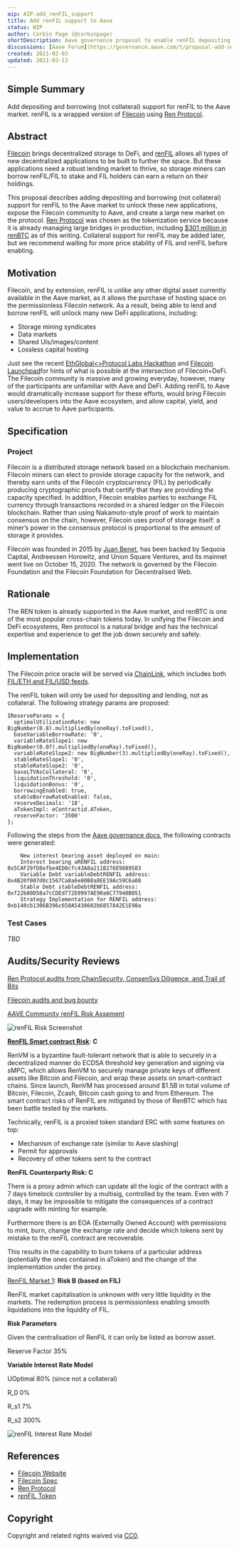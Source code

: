 ```yaml
---
aip: AIP-add_renFIL_support
title: Add renFIL support to Aave
status: WIP
author: Corbin Page (@corbinpage)
shortDescription: Aave governance proposal to enable renFIL depositing and borrowing (not collateral)
discussions: [Aave Forum](https://governance.aave.com/t/proposal-add-support-for-renfil-filecoin/1059)
created: 2021-02-03
updated: 2021-03-13
---
```


<!--You can leave these HTML comments in your merged AIP and delete the visible duplicate text guides, they will not appear and may be helpful to refer to if you edit it again. This is the suggested template for new AIPs. Note that an AIP number will be assigned by an editor. When opening a pull request to submit your AIP, please use an abbreviated title in the filename, `AIP-draft_title_abbrev.md`. The title should be 44 characters or less.-->

## Simple Summary

<!--"If you can't explain it simply, you don't understand it well enough." Provide a simplified and layman-accessible explanation of the AIP.-->

Add depositing and borrowing (not collateral) support for renFIL to the Aave market. renFIL is a wrapped version of [Filecoin](https://filecoin.io/) using [Ren Protocol](https://renproject.io/).

## Abstract

<!--A short (~200 word) description of the technical issue being addressed.-->

[Filecoin](https://filecoin.io/) brings decentralized storage to DeFi, and [renFIL](https://renproject.io/) allows all types of new decentralized applications to be built to further the space. But these applications need a robust lending market to thrive, so storage miners can borrow renFIL/FIL to stake and FIL holders can earn a return on their holdings.

This proposal describes adding depositing and borrowing (not collateral) support for renFIL to the Aave market to unlock these new applications, expose the Filecoin community to Aave, and create a large new market on the protocol. [Ren Protocol](https://renproject.io/) was chosen as the tokenization service because it is already managing large bridges in production, including [$301 million in renBTC](https://www.coingecko.com/en/coins/renbtc) as of this writing. Collateral support for renFIL may be added later, but we recommend waiting for more price stability of FIL and renFIL before enabling.

## Motivation

<!--The motivation is critical for AIPs that want to change Aave. It should clearly explain why the existing protocol specification is inadequate to address the problem that the AIP solves. AIP submissions without sufficient motivation may be rejected outright.-->

Filecoin, and by extension, renFIL is unlike any other digital asset currently available in the Aave market, as it allows the purchase of hosting space on the permissionless Filecoin network. As a result, being able to lend and borrow renFIL will unlock many new DeFi applications, including:

* Storage mining syndicates
* Data markets
* Shared UIs/images/content
* Lossless capital hosting

Just see the recent [EthGlobal<>Protocol Labs Hackathon](https://hack.ethglobal.co/hackfs/showcase) and [Filecoin Launchpad](https://www.filecoinlaunchpad.co/)for hints of what is possible at the intersection of Filecoin+DeFi. The Filecoin community is massive and growing everyday, however, many of the participants are unfamiliar with Aave and DeFi. Adding renFIL to Aave would dramatically increase support for these efforts, would bring Filecoin users/developers into the Aave ecosystem, and allow capital, yield, and value to accrue to Aave participants.

## Specification

<!--The technical specification should describe the syntax and semantics of any new feature.-->

### Project
Filecoin is a distributed storage network based on a blockchain mechanism. Filecoin miners can elect to provide storage capacity for the network, and thereby earn units of the Filecoin cryptocurrency (FIL) by periodically producing cryptographic proofs that certify that they are providing the capacity specified. In addition, Filecoin enables parties to exchange FIL currency through transactions recorded in a shared ledger on the Filecoin blockchain. Rather than using Nakamoto-style proof of work to maintain consensus on the chain, however, Filecoin uses proof of storage itself: a miner’s power in the consensus protocol is proportional to the amount of storage it provides.

Filecoin was founded in 2015 by [Juan Benet](https://twitter.com/juanbenet), has been backed by Sequoia Capital, Andreessen Horowitz, and Union Square Ventures, and its mainnet went live on October 15, 2020. The network is governed by the Filecoin Foundation and the Filecoin Foundation for Decentralised Web.

## Rationale

<!--The rationale fleshes out the specification by describing what motivated the design and why particular design decisions were made. It should describe alternate designs that were considered and related work, e.g. how the feature is supported in other languages. The rationale may also provide evidence of consensus within the community, and should discuss important objections or concerns raised during discussion.-->

The REN token is already supported in the Aave market, and renBTC is one of the most popular cross-chain tokens today. In unifying the Filecoin and DeFi ecosystems, Ren protocol is a natural bridge and has the technical expertise and experience to get the job down securely and safely.




## Implementation

<!--The implementations must be completed before any AIP is given status "Implemented", but it need not be completed before the AIP is "Approved". While there is merit to the approach of reaching consensus on the specification and rationale before writing code, the principle of "rough consensus and running code" is still useful when it comes to resolving many discussions of API details.-->

The Filecoin price oracle will be served via [ChainLink](https://chain.link/), which includes both [FIL/ETH and FIL/USD feeds](https://docs.chain.link/docs/ethereum-addresses).

The renFIL token will only be used for depositing and lending, not as collateral. The following strategy params are proposed:

```
IReserveParams = {
  optimalUtilizationRate: new BigNumber(0.8).multipliedBy(oneRay).toFixed(),
  baseVariableBorrowRate: '0',
  variableRateSlope1: new BigNumber(0.07).multipliedBy(oneRay).toFixed(),
  variableRateSlope2: new BigNumber(3).multipliedBy(oneRay).toFixed(),
  stableRateSlope1: '0',
  stableRateSlope2: '0',
  baseLTVAsCollateral: '0',
  liquidationThreshold: '0',
  liquidationBonus: '0',
  borrowingEnabled: true,
  stableBorrowRateEnabled: false,
  reserveDecimals: '18',
  aTokenImpl: eContractid.AToken,
  reserveFactor: '3500'
};
```

Following the steps from the [Aave governance docs](https://docs.aave.com/developers/protocol-governance/governance/propose-your-token-as-new-aave-asset), the following contracts were generated:

```
    New interest bearing asset deployed on main:
    Interest bearing aRENFIL address: 0x5CAF29fD8efbe4ED0cfc43A8a211B276E9889583
    Variable Debt variableDebtRENFIL address: 0x4B20f007d0c1567Ca8a6e80B8a8EE19Ac59C6a08
    Stable Debt stableDebtRENFIL address: 0xf22b80D58a7cCDEd772E0997AE90a6C77940B051
    Strategy Implementation for RENFIL address: 0xb140cb1306B396c658A5438602b6857842E1E98a
```

### Test Cases

<!--Test cases for an implementation are mandatory for AIPs but can be included with the implementation..-->

_TBD_


## Audits/Security Reviews
[Ren Protocol audits from ChainSecurity, ConsenSys Diligence, and Trail of Bits](https://github.com/renproject/ren/wiki/Audits)

[Filecoin audits and bug bounty](https://security.filecoin.io/)

[AAVE Community renFIL Risk Assement](https://governance.aave.com/t/proposal-add-support-for-renfil-filecoin/1059/17?u=corbpage)

![renFIL Risk Screenshot](../assets/AIP-add_renFIL_support/renFIL_risk_screenshot.png)

[**RenFIL Smart contract Risk**](https://ethplorer.io/address/0xd5147bc8e386d91cc5dbe72099dac6c9b99276f5): **C**

RenVM is a byzantine fault-tolerant network that is able to securely in a decentralized manner do ECDSA threshold key generation and signing via sMPC, which allows RenVM to securely manage private keys of different assets like Bitcoin and Filecoin, and wrap these assets on smart-contract chains. Since launch, RenVM has processed around $1.5B in total volume of Bitcoin, Filecoin, Zcash, Bitcoin cash going to and from Ethereum. The smart contract risks of RenFIL are mitigated by those of RenBTC which has been battle tested by the markets.

Technically, renFIL is a proxied token standard ERC with some features on top:

* Mechanism of exchange rate (similar to Aave slashing)
* Permit for approvals
* Recovery of other tokens sent to the contract

**RenFIL Counterparty Risk: C**

There is a proxy admin which can update all the logic of the contract with a 7 days timelock controller by a multisig, controlled by the team. Even with 7 days, it may be impossible to mitigate the consequences of a contract upgrade with minting for example.

Furthermore there is an EOA (Externally Owned Account) with permissions to mint, burn, change the exchange rate and decide which tokens sent by mistake to the renFIL contract are recoverable.

This results in the capability to burn tokens of a particular address (potentially the ones contained in aToken) and the change of the implementation under the proxy.

[RenFIL Market 1](https://www.coingecko.com/en/coins/renfil): **Risk B (based on FIL)**

RenFIL market capitalisation is unknown with very little liquidity in the markets. The redemption process is permissionless enabling smooth liquidations into the liquidity of FIL.

**Risk Parameters**

Given the centralisation of RenFIL it can only be listed as borrow asset.

Reserve Factor 35%

**Variable Interest Rate Model** 

UOptimal 80% (since not a collateral)

R_0 0%

R_s1 7%

R_s2 300%

![renFIL Interest Rate Model](../assets/AIP-add_renFIL_support/renFIL_risk_graph.png)

## References
* [Filecoin Website](https://filecoin.io/)
* [Filecoin Spec](https://spec.filecoin.io/)
* [Ren Protocol](https://renproject.io/)
* [renFIL Token](https://etherscan.io/token/0xD5147bc8e386d91Cc5DBE72099DAC6C9b99276F5)

## Copyright

Copyright and related rights waived via [CC0](https://creativecommons.org/publicdomain/zero/1.0/).